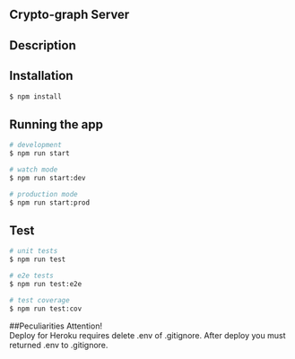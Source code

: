 ## Crypto-graph Server
## Description


## Installation

```bash
$ npm install
```

## Running the app

```bash
# development
$ npm run start

# watch mode
$ npm run start:dev

# production mode
$ npm run start:prod
```

## Test

```bash
# unit tests
$ npm run test

# e2e tests
$ npm run test:e2e

# test coverage
$ npm run test:cov
```
##Peculiarities
Attention!  
Deploy for Heroku requires delete .env of .gitignore.
After deploy you must returned .env to .gitignore.
##